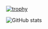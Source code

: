 [![trophy](https://github-profile-trophy.vercel.app/?username=rohammosalli)](https://github.com/ryo-ma/github-profile-trophy)


![GitHub stats](https://github-readme-stats.vercel.app/api?username=rohammosalli&theme=dark&show_icons=true)
